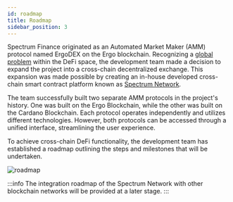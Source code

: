 ```yaml
---
id: roadmap
title: Roadmap
sidebar_position: 3
---
```


Spectrum Finance originated as an Automated Market Maker (AMM) protocol named ErgoDEX on the Ergo blockchain.
Recognizing a [global problem](/concepts/manifesto#defi-problems-we-aim-to-solve) within the DeFi space, the development
team made a decision to expand the project into a cross-chain decentralized exchange. This expansion was made possible
by creating an in-house developed cross-chain smart contract platform known
as [Spectrum Network](/concepts/spectrum-network/overview).

The team successfully built two separate AMM protocols in the project's history. One was built on the Ergo Blockchain,
while the other was built on the Cardano Blockchain. Each protocol operates independently and utilizes different
technologies. However, both protocols can be accessed through a unified interface, streamlining the user experience.

To achieve cross-chain DeFi functionality, the development team has established a roadmap outlining the steps and
milestones that will be undertaken.

![roadmap](/img/roadmap/brief-sf-roadmap.jpg)

:::info
The integration roadmap of the Spectrum Network with other blockchain networks will be provided at a later stage.
:::